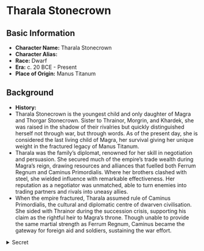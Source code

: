 # Tharala Stonecrown

## Basic Information
- **Character Name:** Tharala Stonecrown
- **Character Alias:** 
- **Race:** Dwarf
- **Era:** c. 20 BCE - Present
- **Place of Origin:** Manus Titanum


## Background

- **History:**
 - Tharala Stonecrown is the youngest child and only daughter of Magra and Thorgar Stonecrown. Sister to Thrainor, Morgrin, and Khardek, she was raised in the shadow of their rivalries but quickly distinguished herself not through war, but through words. As of the present day, she is considered the last living child of Magra, her survival giving her unique weight in the fractured legacy of Manus Titanum.
 - Tharala was the family’s diplomat, renowned for her skill in negotiation and persuasion. She secured much of the empire’s trade wealth during Magra’s reign, drawing resources and alliances that fuelled both Ferrum Regnum and Caminus Primordialis. Where her brothers clashed with steel, she wielded influence with remarkable effectiveness. Her reputation as a negotiator was unmatched, able to turn enemies into trading partners and rivals into uneasy allies.
 - When the empire fractured, Tharala assumed rule of Caminus Primordialis, the cultural and diplomatic centre of dwarven civilisation. She sided with Thrainor during the succession crisis, supporting his claim as the rightful heir to Magra’s throne. Though unable to provide the same martial strength as Ferrum Regnum, Caminus became the gateway for foreign aid and soldiers, sustaining the war effort.


<details><summary>Secret</summary>

- **Motivations**

</details>
